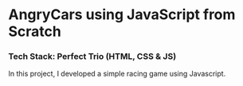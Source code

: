 # AngryCars using JavaScript from Scratch

### Tech Stack: Perfect Trio (HTML, CSS & JS)

In this project, I developed a simple racing game using Javascript.
